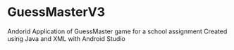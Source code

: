 # GuessMasterV3
Andorid Application of GuessMaster game for a school assignment
Created using Java and XML with Android Studio
